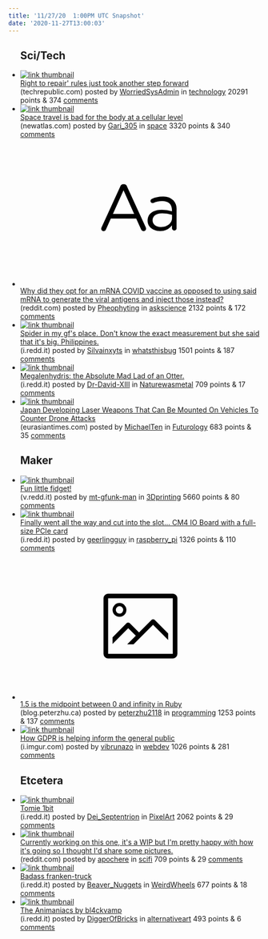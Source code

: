 ```yaml
---
title: '11/27/20  1:00PM UTC Snapshot'
date: '2020-11-27T13:00:03'
---
```

<ul>
<h2>Sci/Tech</h2>

<li><a href='https://www.techrepublic.com/article/broke-your-smartphone-right-to-repair-rules-just-took-another-step-forward'><img src='https://b.thumbs.redditmedia.com/2ZJumqQDf0K990h6XDCvM5zBInEhdXjBE8kLT_zxD8A.jpg' alt='link thumbnail'></a><div><div class='linkTitle'><a href='https://www.techrepublic.com/article/broke-your-smartphone-right-to-repair-rules-just-took-another-step-forward'>Right to repair' rules just took another step forward</a></div>(techrepublic.com) posted by <a href='https://www.reddit.com/user/WorriedSysAdmin'>WorriedSysAdmin</a> in <a href='https://www.reddit.com/r/technology'>technology</a> 20291 points & 374 <a href='https://www.reddit.com/r/technology/comments/k1p9ik/right_to_repair_rules_just_took_another_step/'>comments</a></div></li>

<li><a href='https://newatlas.com/space/spaceflight-cells-mitochondria-dysfunction/'><img src='https://b.thumbs.redditmedia.com/Qti0QYnBXnd7JLAPhTlSv8BqPvL9WwknpXTJ8x1w_iI.jpg' alt='link thumbnail'></a><div><div class='linkTitle'><a href='https://newatlas.com/space/spaceflight-cells-mitochondria-dysfunction/'>Space travel is bad for the body at a cellular level</a></div>(newatlas.com) posted by <a href='https://www.reddit.com/user/Gari_305'>Gari_305</a> in <a href='https://www.reddit.com/r/space'>space</a> 3320 points & 340 <a href='https://www.reddit.com/r/space/comments/k1qh5i/space_travel_is_bad_for_the_body_at_a_cellular/'>comments</a></div></li>

<li><a href='https://www.reddit.com/r/askscience/comments/k1qiyp/why_did_they_opt_for_an_mrna_covid_vaccine_as/'><svg version='1.1' viewBox='-34 -12 104 64' preserveAspectRatio='xMidYMid slice' xmlns='http://www.w3.org/2000/svg' xmlns:xlink='http://www.w3.org/1999/xlink'>
    <title>text link thumbnail</title>
    <path d='M12.19,8.84a1.45,1.45,0,0,0-1.4-1h-.12a1.46,1.46,0,0,0-1.42,1L1.14,26.56a1.29,1.29,0,0,0-.14.59,1,1,0,0,0,1,1,1.12,1.12,0,0,0,1.08-.77l2.08-4.65h11l2.08,4.59a1.24,1.24,0,0,0,1.12.83,1.08,1.08,0,0,0,1.08-1.08,1.64,1.64,0,0,0-.14-.57ZM6.08,20.71l4.59-10.22,4.6,10.22Z'>
    </path>
    <path d='M32.24,14.78A6.35,6.35,0,0,0,27.6,13.2a11.36,11.36,0,0,0-4.7,1,1,1,0,0,0-.58.89,1,1,0,0,0,.94.92,1.23,1.23,0,0,0,.39-.08,8.87,8.87,0,0,1,3.72-.81c2.7,0,4.28,1.33,4.28,3.92v.5a15.29,15.29,0,0,0-4.42-.61c-3.64,0-6.14,1.61-6.14,4.64v.05c0,2.95,2.7,4.48,5.37,4.48a6.29,6.29,0,0,0,5.19-2.48V26.9a1,1,0,0,0,1,1,1,1,0,0,0,1-1.06V19A5.71,5.71,0,0,0,32.24,14.78Zm-.56,7.7c0,2.28-2.17,3.89-4.81,3.89-1.94,0-3.61-1.06-3.61-2.86v-.06c0-1.8,1.5-3,4.2-3a15.2,15.2,0,0,1,4.22.61Z'>
    </path>
    </svg></a><div><div class='linkTitle'><a href='https://www.reddit.com/r/askscience/comments/k1qiyp/why_did_they_opt_for_an_mrna_covid_vaccine_as/'>Why did they opt for an mRNA COVID vaccine as opposed to using said mRNA to generate the viral antigens and inject those instead?</a></div>(reddit.com) posted by <a href='https://www.reddit.com/user/Pheophyting'>Pheophyting</a> in <a href='https://www.reddit.com/r/askscience'>askscience</a> 2132 points & 172 <a href='https://www.reddit.com/r/askscience/comments/k1qiyp/why_did_they_opt_for_an_mrna_covid_vaccine_as/'>comments</a></div></li>

<li><a href='https://i.redd.it/hjrx1qo11m161.jpg'><img src='https://b.thumbs.redditmedia.com/XLl5Jkddc3s3GeVgbwEtGtrIXzeImPIOEW_coJKw4zA.jpg' alt='link thumbnail'></a><div><div class='linkTitle'><a href='https://i.redd.it/hjrx1qo11m161.jpg'>Spider in my gf's place. Don't know the exact measurement but she said that it's big. Philippines.</a></div>(i.redd.it) posted by <a href='https://www.reddit.com/user/Silvainxyts'>Silvainxyts</a> in <a href='https://www.reddit.com/r/whatsthisbug'>whatsthisbug</a> 1501 points & 187 <a href='https://www.reddit.com/r/whatsthisbug/comments/k1i1f0/spider_in_my_gfs_place_dont_know_the_exact/'>comments</a></div></li>

<li><a href='https://i.redd.it/vrxo4e07fq161.jpg'><img src='https://b.thumbs.redditmedia.com/hPISgF2m8kiixuTDoA0z20zFrfNu6QzAgmfJyzp8g2E.jpg' alt='link thumbnail'></a><div><div class='linkTitle'><a href='https://i.redd.it/vrxo4e07fq161.jpg'>Megalenhydris: the Absolute Mad Lad of an Otter.</a></div>(i.redd.it) posted by <a href='https://www.reddit.com/user/Dr-David-XIII'>Dr-David-XIII</a> in <a href='https://www.reddit.com/r/Naturewasmetal'>Naturewasmetal</a> 709 points & 17 <a href='https://www.reddit.com/r/Naturewasmetal/comments/k1wgti/megalenhydris_the_absolute_mad_lad_of_an_otter/'>comments</a></div></li>

<li><a href='https://eurasiantimes.com/japan-working-on-laser-weapons-that-can-be-mounted-on-vehicles-to-counter-drone-attacks-watch/'><img src='https://b.thumbs.redditmedia.com/efNUHbHweSJ4khGeFAgpX-mMq5ocsf1nsn-aHin2_NU.jpg' alt='link thumbnail'></a><div><div class='linkTitle'><a href='https://eurasiantimes.com/japan-working-on-laser-weapons-that-can-be-mounted-on-vehicles-to-counter-drone-attacks-watch/'>Japan Developing Laser Weapons That Can Be Mounted On Vehicles To Counter Drone Attacks</a></div>(eurasiantimes.com) posted by <a href='https://www.reddit.com/user/MichaelTen'>MichaelTen</a> in <a href='https://www.reddit.com/r/Futurology'>Futurology</a> 683 points & 35 <a href='https://www.reddit.com/r/Futurology/comments/k1mw6d/japan_developing_laser_weapons_that_can_be/'>comments</a></div></li>

<h2>Maker</h2>

<li><a href='https://v.redd.it/yz8agsip8n161'><img src='https://b.thumbs.redditmedia.com/JIDj2Lx5tJDqAbnGl3BnEnhKQQR6Z-MtdttOyQe82Yw.jpg' alt='link thumbnail'></a><div><div class='linkTitle'><a href='https://v.redd.it/yz8agsip8n161'>Fun little fidget!</a></div>(v.redd.it) posted by <a href='https://www.reddit.com/user/mt-gfunk-man'>mt-gfunk-man</a> in <a href='https://www.reddit.com/r/3Dprinting'>3Dprinting</a> 5660 points & 80 <a href='https://www.reddit.com/r/3Dprinting/comments/k1moei/fun_little_fidget/'>comments</a></div></li>

<li><a href='https://i.redd.it/cuc3cweb5p161.jpg'><img src='https://b.thumbs.redditmedia.com/61wkv2qjajKTxTpHXaMviIZQZvvW3VvZntvFH-nncko.jpg' alt='link thumbnail'></a><div><div class='linkTitle'><a href='https://i.redd.it/cuc3cweb5p161.jpg'>Finally went all the way and cut into the slot... CM4 IO Board with a full-size PCIe card</a></div>(i.redd.it) posted by <a href='https://www.reddit.com/user/geerlingguy'>geerlingguy</a> in <a href='https://www.reddit.com/r/raspberry_pi'>raspberry_pi</a> 1326 points & 110 <a href='https://www.reddit.com/r/raspberry_pi/comments/k1sx2w/finally_went_all_the_way_and_cut_into_the_slot/'>comments</a></div></li>

<li><a href='https://blog.peterzhu.ca/ruby-range-bsearch/'><svg version='1.1' viewBox='-34 -14 104 64' preserveAspectRatio='xMidYMid meet' xmlns='http://www.w3.org/2000/svg' xmlns:xlink='http://www.w3.org/1999/xlink'>
    <title>link thumbnail</title>
    <path d='M32,4H4A2,2,0,0,0,2,6V30a2,2,0,0,0,2,2H32a2,2,0,0,0,2-2V6A2,2,0,0,0,32,4ZM4,30V6H32V30Z'></path>
    <path d='M8.92,14a3,3,0,1,0-3-3A3,3,0,0,0,8.92,14Zm0-4.6A1.6,1.6,0,1,1,7.33,11,1.6,1.6,0,0,1,8.92,9.41Z'></path>
    <path d='M22.78,15.37l-5.4,5.4-4-4a1,1,0,0,0-1.41,0L5.92,22.9v2.83l6.79-6.79L16,22.18l-3.75,3.75H15l8.45-8.45L30,24V21.18l-5.81-5.81A1,1,0,0,0,22.78,15.37Z'></path>
    </svg></a><div><div class='linkTitle'><a href='https://blog.peterzhu.ca/ruby-range-bsearch/'>1.5 is the midpoint between 0 and infinity in Ruby</a></div>(blog.peterzhu.ca) posted by <a href='https://www.reddit.com/user/peterzhu2118'>peterzhu2118</a> in <a href='https://www.reddit.com/r/programming'>programming</a> 1253 points & 137 <a href='https://www.reddit.com/r/programming/comments/k1ooe1/15_is_the_midpoint_between_0_and_infinity_in_ruby/'>comments</a></div></li>

<li><a href='https://i.imgur.com/E0R4Hv6.jpg'><img src='https://b.thumbs.redditmedia.com/78ankWHuMWgdigx4N4ger9PSLhajws8z6JTIz4bmksI.jpg' alt='link thumbnail'></a><div><div class='linkTitle'><a href='https://i.imgur.com/E0R4Hv6.jpg'>How GDPR is helping inform the general public</a></div>(i.imgur.com) posted by <a href='https://www.reddit.com/user/vibrunazo'>vibrunazo</a> in <a href='https://www.reddit.com/r/webdev'>webdev</a> 1026 points & 281 <a href='https://www.reddit.com/r/webdev/comments/k1hbd1/how_gdpr_is_helping_inform_the_general_public/'>comments</a></div></li>

<h2>Etcetera</h2>

<li><a href='https://i.redd.it/afdzzmkzeo161.png'><img src='https://b.thumbs.redditmedia.com/SBoOz_Y5di86kq4zu6ZMaK5t1OUzq1T93FnkrEAgXyA.jpg' alt='link thumbnail'></a><div><div class='linkTitle'><a href='https://i.redd.it/afdzzmkzeo161.png'>Tomie 1bit</a></div>(i.redd.it) posted by <a href='https://www.reddit.com/user/Dei_Septentrion'>Dei_Septentrion</a> in <a href='https://www.reddit.com/r/PixelArt'>PixelArt</a> 2062 points & 29 <a href='https://www.reddit.com/r/PixelArt/comments/k1qpyn/tomie_1bit/'>comments</a></div></li>

<li><a href='https://www.reddit.com/gallery/k1u6vq'><img src='https://a.thumbs.redditmedia.com/2vZZO-7VwGSGoprIqb2jeyTfn2RDjoIbvlRYige2WW8.jpg' alt='link thumbnail'></a><div><div class='linkTitle'><a href='https://www.reddit.com/gallery/k1u6vq'>Currently working on this one, it's a WIP but I'm pretty happy with how it's going so I thought I'd share some pictures.</a></div>(reddit.com) posted by <a href='https://www.reddit.com/user/apochere'>apochere</a> in <a href='https://www.reddit.com/r/scifi'>scifi</a> 709 points & 29 <a href='https://www.reddit.com/r/scifi/comments/k1u6vq/currently_working_on_this_one_its_a_wip_but_im/'>comments</a></div></li>

<li><a href='https://i.redd.it/y6yhyz4h7p161.jpg'><img src='https://b.thumbs.redditmedia.com/MV3hozRCwHu22xirFTnUo8qv_ppsaHlYu0d2MJGtHRI.jpg' alt='link thumbnail'></a><div><div class='linkTitle'><a href='https://i.redd.it/y6yhyz4h7p161.jpg'>Badass franken-truck</a></div>(i.redd.it) posted by <a href='https://www.reddit.com/user/Beaver_Nuggets'>Beaver_Nuggets</a> in <a href='https://www.reddit.com/r/WeirdWheels'>WeirdWheels</a> 677 points & 18 <a href='https://www.reddit.com/r/WeirdWheels/comments/k1t3hl/badass_frankentruck/'>comments</a></div></li>

<li><a href='https://i.redd.it/gsi78qw9rl161.jpg'><img src='https://b.thumbs.redditmedia.com/2HhjAPR6mgp9qx-2hgjYvJEz6_W_P0pX2swIHBi_lkE.jpg' alt='link thumbnail'></a><div><div class='linkTitle'><a href='https://i.redd.it/gsi78qw9rl161.jpg'>The Animaniacs by bl4ckvamp</a></div>(i.redd.it) posted by <a href='https://www.reddit.com/user/DiggerOfBricks'>DiggerOfBricks</a> in <a href='https://www.reddit.com/r/alternativeart'>alternativeart</a> 493 points & 6 <a href='https://www.reddit.com/r/alternativeart/comments/k1h22l/the_animaniacs_by_bl4ckvamp/'>comments</a></div></li>

</ul>
